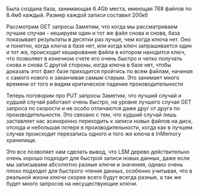 Была создана база, занимающая 6.4Gb места, имеющая 768 файлов по 8.4мб каждый. Размер каждой записи составил 200кб

Рассмотрим GET запросы
Заметим, что когда мы рассматриваем лучшие случаи - кешируем один и тот же файл снова и снова, база показывает результаты
в десятки раз лучше, чем когда ключа нет. Оно и понятно, когда ключа в базе нет, или когда ключ запрашивается один и тот же,
происходит кеширование файла в котором находится ключ, что позволяет в конечном счете его очень быстро и четко получать снова и снова
С другой стороны, когда ключа в базе нет, чтобы доказать этот факт базе приходится пройтись по всем файлам, начиная
с самого нового и заканчивая самым старым. Это занимает много времени от того и видим критическое падение производительности

Теперь поговорим про PUT запросы
Заметим, что лучший случай и худший случай работают очень быстро, на уровне лучшего случая GET запроса по скорости
и не особо отличаются даже друг от друга по производительности. Это связано с тем, что худший случай лишь заставляет нас
асинхронно переходить к записи новых файлов на диск, отсюда и небольшая потеря в производительности, когда как в лучшем
случае происходит перезапись одного и того же ключа в InMemory хранилище.

Это все позволяет нам сделать вывод, что LSM дерево действительно очень хорошо подходит для быстрой записи новых данных,
даже если мы записываем абсолютно разные ключи и значения, однако очень плохо подходит для быстрого чтения данных,
особенно учитывая, что в реальной жизни ключи скорее всего будут всегда разные, а так же будет много запросов на несуществующие ключи.